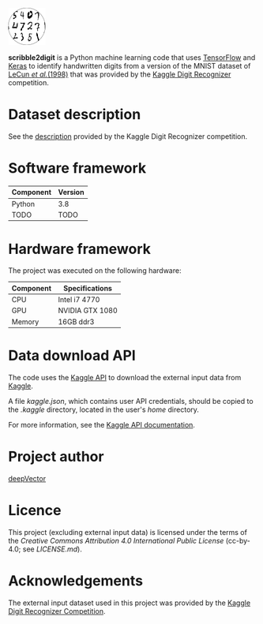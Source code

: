 ![](./scribble2digit_logo75.png) 

**scribble2digit** is a Python machine learning code that uses [TensorFlow](https://www.tensorflow.org/) and [Keras](https://keras.io/) to identify handwritten digits from a version of the MNIST dataset of [LeCun _et al._\(1998\)](http://yann.lecun.com/exdb/mnist/index.html) that was provided by the [Kaggle Digit Recognizer](https://www.kaggle.com/c/digit-recognizer) competition.

# Dataset description

See the [description](https://www.kaggle.com/c/digit-recognizer/data) provided by the Kaggle Digit Recognizer competition.

# Software framework
| Component | Version  |
| --------- | ---------|
| Python | 3.8 |
| TODO | TODO |


# Hardware framework

The project was executed on the following hardware:

| Component | Specifications  |
| --------- | --------------- |
| CPU       | Intel i7 4770   |
| GPU       | NVIDIA GTX 1080 |
| Memory    | 16GB ddr3       |

# Data download API

The code uses the [Kaggle API](https://github.com/Kaggle/kaggle-api) to download the external input data from [Kaggle](https://www.kaggle.com).  

A file _kaggle.json_, which contains user API credentials, should be copied to the _.kaggle_ directory, located in the user's _home_ directory.

For more information, see the [Kaggle API documentation](https://github.com/Kaggle/kaggle-api).

# Project author

[deepVector](https://github.com/deepVector)

# Licence

This project (excluding external input data) is licensed under the terms of the _Creative Commons Attribution 4.0 International Public License_ (cc-by-4.0; see _LICENSE.md_).

# Acknowledgements

The external input dataset used in this project was provided by the [Kaggle Digit Recognizer Competition](https://www.kaggle.com/c/digit-recognizer).
 

